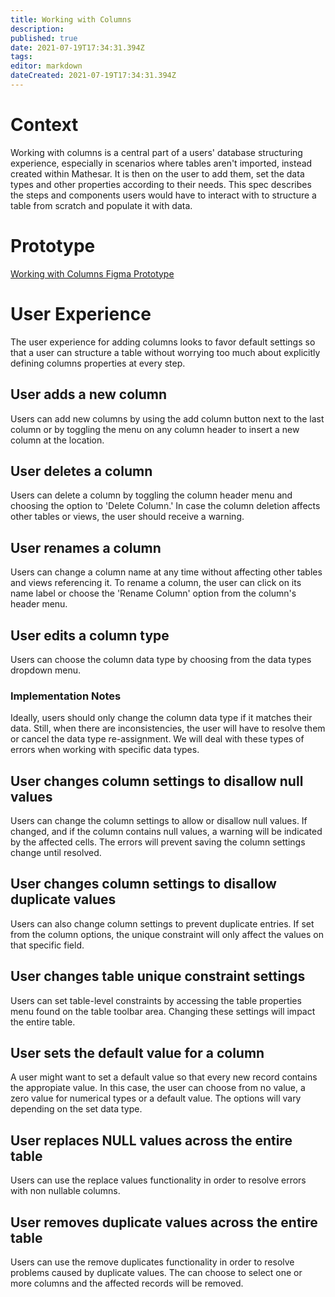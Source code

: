 ```yaml
---
title: Working with Columns
description: 
published: true
date: 2021-07-19T17:34:31.394Z
tags: 
editor: markdown
dateCreated: 2021-07-19T17:34:31.394Z
---
```


# Context
Working with columns is a central part of a users' database structuring experience, especially in scenarios where tables aren't imported, instead created within Mathesar. It is then on the user to add them, set the data types and other properties according to their needs.
This spec describes the steps and components users would have to interact with to structure a table from scratch and populate it with data.

# Prototype
[Working with Columns Figma Prototype](https://www.figma.com/proto/Uaf1ntcldzK2U41Jhw6vS2/Mathesar-MVP?page-id=2750%3A17660&node-id=2816%3A18654&viewport=2205%2C368%2C0.5616371035575867&scaling=contain&starting-point-node-id=2816%3A18654)

# User Experience
The user experience for adding columns looks to favor default settings so that a user can structure a table without worrying too much about explicitly defining columns properties at every step. 

## User adds a new column
Users can add new columns by using the add column button next to the last column or by toggling the menu on any column header to insert a new column at the location.

## User deletes a column
Users can delete a column by toggling the column header menu and choosing the option to 'Delete Column.' In case the column deletion affects other tables or views, the user should receive a warning.

## User renames a column
Users can change a column name at any time without affecting other tables and views referencing it. To rename a column, the user can click on its name label or choose the 'Rename Column' option from the column's header menu.

## User edits a column type
Users can choose the column data type by choosing from the data types dropdown menu.

### Implementation Notes
Ideally, users should only change the column data type if it matches their data. Still, when there are inconsistencies, the user will have to resolve them or cancel the data type re-assignment. We will deal with these types of errors when working with specific data types.


## User changes column settings to disallow null values
Users can change the column settings to allow or disallow null values. If changed, and if the column contains null values, a warning will be indicated by the affected cells. The errors will prevent saving the column settings change until resolved.

## User changes column settings to disallow duplicate values
Users can also change column settings to prevent duplicate entries. If set from the column options, the unique constraint will only affect the values on that specific field.

## User changes table unique constraint settings
Users can set table-level constraints by accessing the table properties menu found on the table toolbar area. Changing these settings will impact the entire table. 

## User sets the default value for a column
A user might want to set a default value so that every new record contains the appropiate value. In this case, the user can choose from no value, a zero value for numerical types or a default value. The options will vary depending on the set data type.

## User replaces NULL values across the entire table
Users can use the replace values functionality in order to resolve errors with non nullable columns. 

## User removes duplicate values across the entire table
Users can use the remove duplicates functionality in order to resolve problems caused by duplicate values. The can choose to select one or more columns and the affected records will be removed.